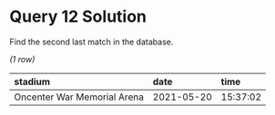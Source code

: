 # Query 12 Solution

Find the second last match in the database.

*(1 row)*

| stadium | date | time |
| :--- | :--- | :--- |
| Oncenter War Memorial Arena | 2021-05-20 | 15:37:02 |


